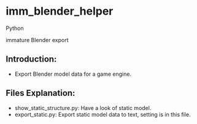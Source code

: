 imm_blender_helper
==================

Python

immature Blender export

Introduction:
-------------
* Export Blender model data for a game engine.

Files Explanation:
------------------
* show_static_structure.py: Have a look of static model.
* export_static.py: Export static model data to text, setting is in this file.